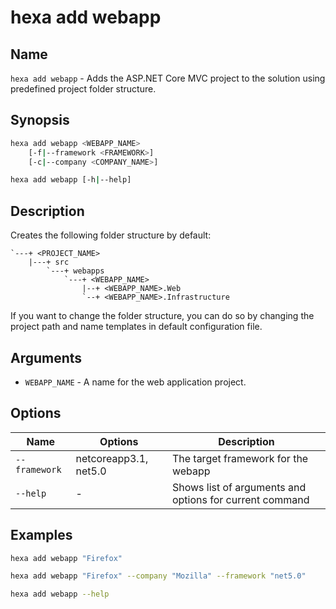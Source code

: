 # hexa add webapp

## Name

`hexa add webapp` - Adds the ASP.NET Core MVC project to the solution using predefined project folder structure.

## Synopsis

```bash
hexa add webapp <WEBAPP_NAME>
    [-f|--framework <FRAMEWORK>]
    [-c|--company <COMPANY_NAME>]

hexa add webapp [-h|--help]
```

## Description

Creates the following folder structure by default:

```
`---+ <PROJECT_NAME>
    |---+ src
        `---+ webapps
            `---+ <WEBAPP_NAME>
                |--+ <WEBAPP_NAME>.Web
                `--+ <WEBAPP_NAME>.Infrastructure
```

If you want to change the folder structure, you can do so by changing the project path and name templates in default configuration file.

## Arguments

- `WEBAPP_NAME` - A name for the web application project.

## Options

| Name          | Options               | Description                           |
|---            |---                    |---                                    |
| `--framework` | netcoreapp3.1, net5.0 | The target framework for the webapp   |
| `--help`      | -                     | Shows list of arguments and options for current command   |

## Examples

```bash
hexa add webapp "Firefox"

hexa add webapp "Firefox" --company "Mozilla" --framework "net5.0"

hexa add webapp --help
```
